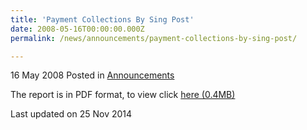 ```yaml
---
title: 'Payment Collections By Sing Post'
date: 2008-05-16T00:00:00.000Z
permalink: /news/announcements/payment-collections-by-sing-post/

---
```




16 May 2008 Posted in [Announcements](/news/announcements) 


The report is in PDF format, to view click  [here (0.4MB)](/files/news/announcements/2008/05/linkclickca93.pdf)


<p class="right-side-updated">Last updated on 25 Nov 2014</p> 
